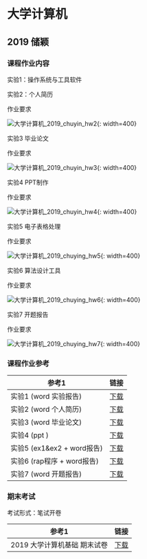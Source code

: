 # 大学计算机



## 2019 储颖



### 课程作业内容

实验1：操作系统与工具软件



实验2：个人简历

作业要求

![大学计算机_2019_chuyin_hw2](http://172.30.234.8:8001/szulib/fires-docs/images/大学计算机_2019_chuyin_hw2.png){: width=400}



实验3 毕业论文

作业要求

![大学计算机_2019_chuyin_hw3](http://172.30.234.8:8001/szulib/fires-docs/images/大学计算机_2019_chuyin_hw3.png){: width=400}



实验4 PPT制作

作业要求

![大学计算机_2019_chuyin_hw4](http://172.30.234.8:8001/szulib/fires-docs/images/大学计算机_2019_chuyin_hw4.png){: width=400}



实验5 电子表格处理

作业要求

![大学计算机_2019_chuying_hw5](http://172.30.234.8:8001/szulib/fires-docs/images/大学计算机_2019_chuying_hw5.png){: width=400}



实验6 算法设计工具

作业要求

![大学计算机_2019_chuying_hw6](http://172.30.234.8:8001/szulib/fires-docs/images/大学计算机_2019_chuying_hw6.png){: width=400}



实验7 开题报告

作业要求

![大学计算机_2019_chuying_hw7](http://172.30.234.8:8001/szulib/fires-docs/images/大学计算机_2019_chuying_hw7.png){: width=400}

### 课程作业参考

| 参考1                      | 链接                                                         |
| -------------------------- | ------------------------------------------------------------ |
| 实验1 (word 实验报告)      | [下载](/data/major/大学计算机/2019/储颖/src1/大学计算机_2019_chuying_s1_实验1.docx) |
| 实验2 (word 个人简历)      | [下载](/data/major/大学计算机/2019/储颖/src1/大学计算机_2019_chuying_s1_实验2.docx) |
| 实验3 (word 毕业论文)      | [下载](/data/major/大学计算机/2019/储颖/src1/大学计算机_2019_chuying_s1_实验3.docx) |
| 实验4 (ppt )               | [下载](/data/major/大学计算机/2019/储颖/src1/大学计算机_2019_chuying_s1_实验4.pptx) |
| 实验5 (ex1&ex2 + word报告) | [下载](/data/major/大学计算机/2019/储颖/src1/大学计算机_2019_chuying_s1_实验5.zip) |
| 实验6 (rap程序 + word报告) | [下载](/data/major/大学计算机/2019/储颖/src1/大学计算机_2019_chuying_s1_实验6.zip) |
| 实验7 (word 开题报告)      | [下载](/data/major/大学计算机/2019/储颖/src1/大学计算机_2019_chuying_s1_实验7.doc) |



### 期末考试

考试形式：笔试开卷

| 参考1                        | 链接                                                         |
| ---------------------------- | ------------------------------------------------------------ |
| 2019 大学计算机基础 期末试卷 | [下载](/data/major/大学计算机/2019/[期末试卷]大学计算机-2019-张小燕.pdf) |
